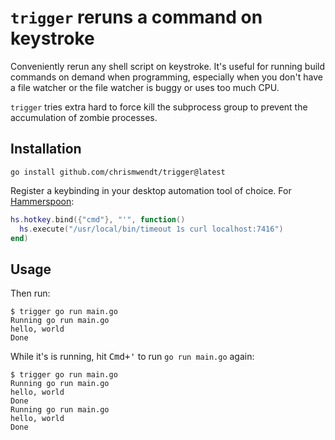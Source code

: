 # `trigger` reruns a command on keystroke

Conveniently rerun any shell script on keystroke. It's useful for running build commands on demand when programming, especially when you don't have a file watcher or the file watcher is buggy or uses too much CPU.

`trigger` tries extra hard to force kill the subprocess group to prevent the accumulation of zombie processes.

## Installation

```
go install github.com/chrismwendt/trigger@latest
```

Register a keybinding in your desktop automation tool of choice. For [Hammerspoon](https://www.hammerspoon.org/):

```lua
hs.hotkey.bind({"cmd"}, "'", function()
  hs.execute("/usr/local/bin/timeout 1s curl localhost:7416")
end)
```

## Usage

Then run:

```
$ trigger go run main.go
Running go run main.go
hello, world
Done
```

While it's is running, hit <kbd>Cmd+'</kbd> to run `go run main.go` again:

```
$ trigger go run main.go
Running go run main.go
hello, world
Done
Running go run main.go
hello, world
Done
```
